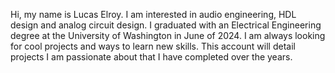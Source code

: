 Hi, my name is Lucas Elroy. 
I am interested in audio engineering, HDL design and analog circuit design. 
I graduated with an Electrical Engineering degree at the University of Washington in June of 2024. 
I am always looking for cool projects and ways to learn new skills.
This account will detail projects I am passionate about that I have completed over the years.
